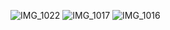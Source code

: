 
![IMG_1022](https://user-images.githubusercontent.com/112128368/235821058-2b838e4a-6fcb-4de8-a9ee-ea6479ed008f.jpg)
![IMG_1017](https://user-images.githubusercontent.com/112128368/235821059-97d10ff9-c4d5-41d7-9e9a-462b47236b7c.jpg)
![IMG_1016](https://user-images.githubusercontent.com/112128368/235821061-8e2cdfb9-5373-41d7-bdbf-c44a19e3f658.jpg)
